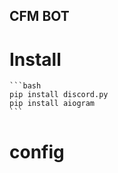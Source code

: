 ## CFM BOT

# Install
    ```bash
    pip install discord.py
    pip install aiogram
    ```

# config

